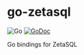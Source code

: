 # go-zetasql

![Go](https://github.com/goccy/go-zetasql/workflows/Go/badge.svg)
[![GoDoc](https://godoc.org/github.com/goccy/go-zetasql?status.svg)](https://pkg.go.dev/github.com/goccy/go-zetasql?tab=doc)

Go bindings for ZetaSQL
